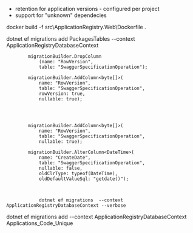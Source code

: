- retention for application versions - configured per project
- support for "unknown" dependecies

docker build -f src\ApplicationRegistry.Web\Dockerfile .

dotnet ef migrations add PackagesTables --context ApplicationRegistryDatabaseContext

            migrationBuilder.DropColumn
                (name: "RowVersion",
                table: "SwaggerSpecificationOperation");

            migrationBuilder.AddColumn<byte[]>(
                name: "RowVersion",
                table: "SwaggerSpecificationOperation",
                rowVersion: true,
                nullable: true);




            migrationBuilder.AddColumn<byte[]>(
                name: "RowVersion",
                table: "SwaggerSpecificationOperation",
                nullable: true);

            migrationBuilder.AlterColumn<DateTime>(
                name: "CreateDate",
                table: "SwaggerSpecificationOperation",
                nullable: false,
                oldClrType: typeof(DateTime),
                oldDefaultValueSql: "getdate()");



                dotnet ef migrations  --context ApplicationRegistryDatabaseContext --verbose

dotnet ef migrations add --context ApplicationRegistryDatabaseContext Applications_Code_Unique